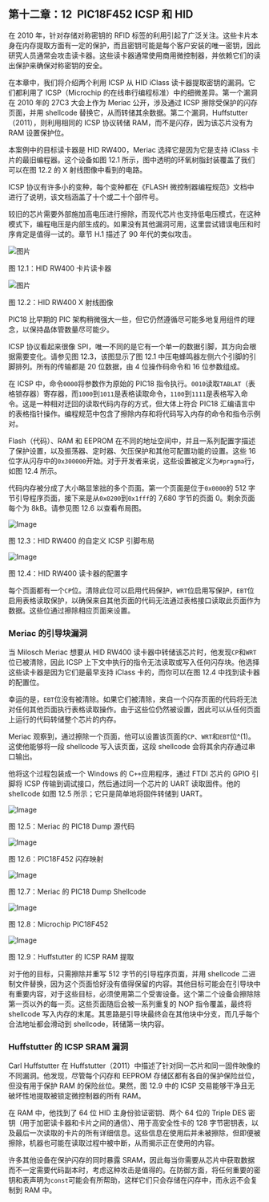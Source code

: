 ## 第十二章：**12  PIC18F452 ICSP 和 HID**

在 2010 年，针对存储对称密钥的 RFID 标签的利用引起了广泛关注。这些卡片本身在内存提取方面有一定的保护，而且密钥可能是每个客户安装的唯一密钥，因此研究人员通常会攻击读卡器。这些读卡器通常使用商用微控制器，并依赖它们的读出保护来确保对称密钥的安全。

在本章中，我们将介绍两个利用 ICSP 从 HID iClass 读卡器提取密钥的漏洞。它们都利用了 ICSP（Microchip 的在线串行编程标准）中的细微差异。第一个漏洞在 2010 年的 27C3 大会上作为 Meriac 公开，涉及通过 ICSP 擦除受保护的闪存页面，并用 shellcode 替换它，从而转储其余数据。第二个漏洞，Huffstutter（2011），则利用相同的 ICSP 协议转储 RAM，而不是闪存，因为该芯片没有为 RAM 设置保护位。

本案例中的目标读卡器是 HID RW400，Meriac 选择它是因为它是支持 iClass 卡片的最旧编程器。这个设备如图 12.1 所示，图中透明的环氧树脂封装覆盖了我们可以在图 12.2 的 X 射线图像中看到的电路。

ICSP 协议有许多小的变种，每个变种都在《FLASH 微控制器编程规范》文档中进行了说明，该文档涵盖了十个或二十个部件号。

较旧的芯片需要外部施加高电压进行擦除，而现代芯片也支持低电压模式，在这种模式下，编程电压是内部生成的。如果没有其他漏洞可用，这里尝试错误电压和时序肯定是值得一试的。章节 H.1 描述了 90 年代的类似攻击。

![图片](img/f0120-01.jpg)

图 12.1：HID RW400 卡片读卡器

![图片](img/f0121-01.jpg)

图 12.2：HID RW400 X 射线图像

PIC18 比早期的 PIC 架构稍微强大一些，但它仍然遵循尽可能多地复用组件的理念，以保持晶体管数量尽可能少。

ICSP 协议看起来很像 SPI，唯一不同的是它有一个单一的数据引脚，其方向会根据需要变化。请参见图 12.3，该图显示了图 12.1 中压电蜂鸣器左侧六个引脚的引脚排列。所有的传输都是 20 位数据，由 4 位操作码命令和 16 位参数组成。

在 ICSP 中，命令`0000`将参数作为原始的 PIC18 指令执行。`0010`读取`TABLAT`（表格锁存器）寄存器，而`1000`到`1011`是表格读取命令，`1100`到`1111`是表格写入命令。这是一种相对迂回的读取代码内存的方式，但大体上符合 PIC18 汇编语言中的表格指针操作。编程规范中包含了擦除内存和将代码写入内存的命令和指令示例对。

Flash（代码）、RAM 和 EEPROM 在不同的地址空间中，并且一系列配置字描述了保护设置，以及振荡器、定时器、欠压保护和其他可配置功能的设置。这些 16 位字从闪存中的`0x300000`开始。对于开发者来说，这些设置被定义为`#pragma`行，如图 12.4 所示。

代码内存被分成了大小略显笨拙的多个页面。第一个页面是位于`0x0000`的 512 字节引导程序页面，接下来是从`0x0200`到`0x1fff`的 7,680 字节的页面 0。剩余页面每个为 8kB。请参见图 12.6 以查看布局图。

![Image](img/f0123-01.jpg)

图 12.3：HID RW400 的自定义 ICSP 引脚布局

![Image](img/f0123-02.jpg)

图 12.4：HID RW400 读卡器的配置字

每个页面都有一个`CP`位。清除此位可以启用代码保护，`WRT`位启用写保护，`EBT`位启用表格读取保护，以确保来自其他页面的代码无法通过表格接口读取此页面作为数据。这些位通过擦除相应页面来设置。

### **Meriac 的引导块漏洞**

当 Milosch Meriac 想要从 HID RW400 读卡器中转储该芯片时，他发现`CP`和`WRT`位已被清除，因此 ICSP 上下文中执行的指令无法读取或写入任何闪存块。他选择这些读卡器是因为它们是最早支持 iClass 卡的，而你可以在图 12.4 中找到读卡器的配置位。

幸运的是，`EBT`位没有被清除。如果它们被清除，来自一个闪存页面的代码将无法对任何其他页面执行表格读取操作。由于这些位仍然被设置，因此可以从任何页面上运行的代码转储整个芯片的内存。

Meriac 观察到，通过擦除一个页面，他可以设置该页面的`CP`、`WRT`和`EBT`位^(1)。这使他能够将一段 shellcode 写入该页面，这段 shellcode 会将其余内存通过串口输出。

他将这个过程包装成一个 Windows 的 C`++`应用程序，通过 FTDI 芯片的 GPIO 引脚将 ICSP 传输到调试接口，然后通过同一个芯片的 UART 读取固件。他的 shellcode 如图 12.5 所示；它只是简单地将固件转储到 UART。

![Image](img/f0125-01.jpg)

图 12.5：Meriac 的 PIC18 Dump 源代码

![Image](img/f0126-01.jpg)

图 12.6：PIC18F452 闪存映射

![Image](img/f0126-02.jpg)

图 12.7：Meriac 的 PIC18 Dump Shellcode

![Image](img/f0127-01.jpg)

图 12.8：Microchip PIC18F452

![Image](img/f0128-01.jpg)

图 12.9：Huffstutter 的 ICSP RAM 提取

对于他的目标，只需擦除并重写 512 字节的引导程序页面，并用 shellcode 二进制文件替换，因为这个页面恰好没有值得保留的内容。其他目标可能会在引导块中有重要内容，对于这些目标，必须使用第二个受害设备。这个第二个设备会擦除除第一页以外的每一页。这些页面随后会被一系列重复的 NOP 指令覆盖，最终将 shellcode 写入内存的末尾。其思路是引导块最终会在其他块中分支，而几乎每个合法地址都会滑动到 shellcode，转储第一块内容。

### **Huffstutter 的 ICSP SRAM 漏洞**

Carl Huffstutter 在 Huffstutter（2011）中描述了针对同一芯片和同一固件映像的不同漏洞。他发现，尽管每个闪存和 EEPROM 存储区都有各自的保护保险丝位，但没有用于保护 RAM 的保险丝位。果然，图 12.9 中的 ICSP 交易能够干净且无破坏性地提取被锁定微控制器的所有 RAM。

在 RAM 中，他找到了 64 位 HID 主身份验证密钥、两个 64 位的 Triple DES 密钥（用于加密读卡器和卡片之间的通信）、用于高安全性卡的 128 字节密钥表，以及最后一次读取的卡片的所有详细信息。这些信息在使用后并未被擦除，但即便被擦除，机器也可能在读取过程中被中断，从而揭示正在使用的内容。

许多其他设备在保护闪存的同时暴露 SRAM，因此每当你需要从芯片中获取数据而不一定需要代码副本时，考虑这种攻击是值得的。在防御方面，将任何重要的密钥和表声明为`const`可能会有所帮助，这样它们只会存储在闪存中，而永远不会复制到 RAM 中。
